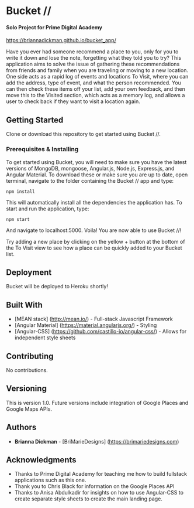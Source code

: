 # Bucket // 
#### Solo Project for Prime Digital Academy

https://briannadickman.github.io/bucket_app/


Have you ever had someone recommend a place to you, only for you to write it down and lose the note, forgetting what they told you to try? This application aims to solve the issue of gathering these recommendations from friends and family when you are traveling or moving to a new location. One side acts as a rapid log of events and locations To Visit, where you can add the address, type of event, and what the person recommended. You can then check these items off your list, add your own feedback, and then move this to the Visited section, which acts as a memory log, and allows a user to check back if they want to visit a location again. 

## Getting Started

Clone or download this repository to get started using Bucket //.

### Prerequisites & Installing

To get started using Bucket, you will need to make sure you have the latest versions of MongoDB, mongoose, Angular.js, Node.js, Express.js, and Angular Material. To download these or make sure you are up to date, open terminal, navigate to the folder containing the Bucket // app and type:

```
npm install
```

This will automatically install all the dependencies the application has. To start and run the application, type:

```
npm start
```

And navigate to localhost:5000. 
Voila! You are now able to use Bucket //!

Try adding a new place by clicking on the yellow + button at the bottom of the To Visit view to see how a place can be quickly added to your Bucket list.


## Deployment

Bucket will be deployed to Heroku shortly!

## Built With

* [MEAN stack] (http://mean.io/) - Full-stack Javascript Framework
* [Angular Material] (https://material.angularjs.org/) - Styling
* [Angular-CSS] (https://github.com/castillo-io/angular-css/) - Allows for independent style sheets

## Contributing

No contributions.

## Versioning

This is version 1.0. Future versions include integration of Google Places and Google Maps APIs.

## Authors

* **Brianna Dickman** - [BriMarieDesigns] (https://brimariedesigns.com)

## Acknowledgments

* Thanks to Prime Digital Academy for teaching me how to build fullstack applications such as this one.
* Thank you to Chris Black for information on the Google Places API
* Thanks to Anisa Abdulkadir for insights on how to use Angular-CSS to create separate style sheets to create the main landing page.
